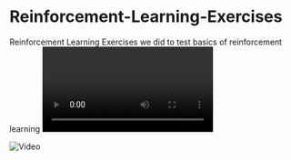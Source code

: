 # Reinforcement-Learning-Exercises
Reinforcement Learning Exercises we did to test basics of reinforcement learning
![Video](https://github.com/aerarslan/Reinforcement-Learning-Exercises/blob/5030d672d4f5aaf7d675304ae321321ec9aab54d/video.mp4)

![Video](https://github.com/aerarslan/Reinforcement-Learning-Exercises/issues/1#issue-849507657)
